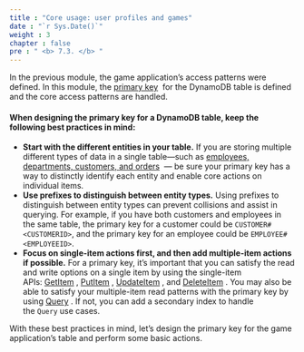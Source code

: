 ```yaml
---
title : "Core usage: user profiles and games"
date : "`r Sys.Date()`"
weight : 3
chapter : false
pre : " <b> 7.3. </b> "
---
```


In the previous module, the game application’s access patterns were defined. In this module, the [primary key](https://docs.aws.amazon.com/amazondynamodb/latest/developerguide/HowItWorks.CoreComponents.html#HowItWorks.CoreComponents.PrimaryKey)  for the DynamoDB table is defined and the core access patterns are handled.

#### When designing the primary key for a DynamoDB table, keep the following best practices in mind:

- **Start with the different entities in your table.** If you are storing multiple different types of data in a single table—such as [employees, departments, customers, and orders](https://docs.aws.amazon.com/amazondynamodb/latest/developerguide/bp-modeling-nosql-B.html)  — be sure your primary key has a way to distinctly identify each entity and enable core actions on individual items.
- **Use prefixes to distinguish between entity types.** Using prefixes to distinguish between entity types can prevent collisions and assist in querying. For example, if you have both customers and employees in the same table, the primary key for a customer could be `CUSTOMER#<CUSTOMERID>`, and the primary key for an employee could be `EMPLOYEE#<EMPLOYEEID>`.
- **Focus on single-item actions first, and then add multiple-item actions if possible.** For a primary key, it’s important that you can satisfy the read and write options on a single item by using the single-item APIs: [GetItem](https://docs.aws.amazon.com/amazondynamodb/latest/APIReference/API_GetItem.html) , [PutItem](https://docs.aws.amazon.com/amazondynamodb/latest/APIReference/API_PutItem.html) , [UpdateItem](https://docs.aws.amazon.com/amazondynamodb/latest/APIReference/API_UpdateItem.html) , and [DeleteItem](https://docs.aws.amazon.com/amazondynamodb/latest/APIReference/API_DeleteItem.html) . You may also be able to satisfy your multiple-item read patterns with the primary key by using [Query](https://docs.aws.amazon.com/amazondynamodb/latest/APIReference/API_Query.html) . If not, you can add a secondary index to handle the `Query` use cases.

With these best practices in mind, let’s design the primary key for the game application’s table and perform some basic actions.